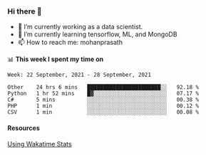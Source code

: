 ### Hi there 👋

- 🔭 I’m currently working as a data scientist.
- 🌱 I’m currently learning tensorflow, ML, and MongoDB
- 📫 How to reach me: mohanprasath

📊 **This week I spent my time on**
<!--START_SECTION:waka-->
```text
Week: 22 September, 2021 - 28 September, 2021

Other    24 hrs 6 mins   ███████████████████████░░   92.18 % 
Python   1 hr 52 mins    █▓░░░░░░░░░░░░░░░░░░░░░░░   07.17 % 
C#       5 mins          ░░░░░░░░░░░░░░░░░░░░░░░░░   00.38 % 
PHP      1 min           ░░░░░░░░░░░░░░░░░░░░░░░░░   00.12 % 
CSV      1 min           ░░░░░░░░░░░░░░░░░░░░░░░░░   00.08 % 
```
<!--END_SECTION:waka-->

#### Resources
[Using Wakatime Stats](https://github.com/marketplace/actions/waka-readme)

